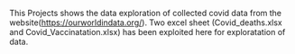 This Projects shows the data exploration of collected covid data from the website(https://ourworldindata.org/). Two excel sheet (Covid_deaths.xlsx and Covid_Vaccinatation.xlsx) has been exploited here for exploratation of data.
